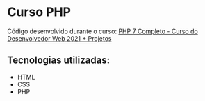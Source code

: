 # Curso PHP

Código desenvolvido durante o curso:
[PHP 7 Completo - Curso do Desenvolvedor Web 2021 + Projetos](https://www.udemy.com/course/php-7-completo/)

## Tecnologias utilizadas:

- HTML
- CSS
- PHP
